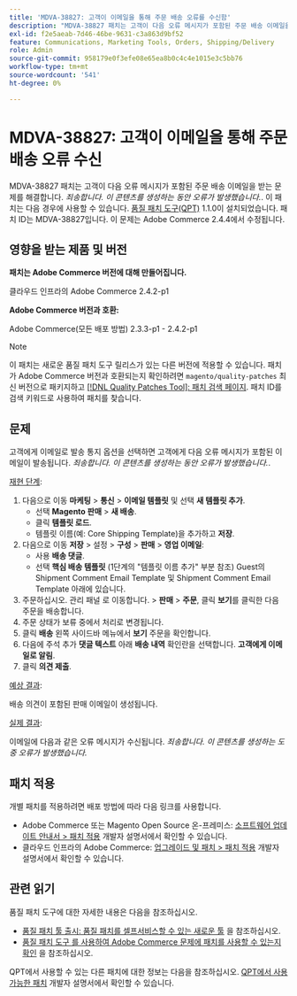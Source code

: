 ```yaml
---
title: 'MDVA-38827: 고객이 이메일을 통해 주문 배송 오류를 수신함'
description: "MDVA-38827 패치는 고객이 다음 오류 메시지가 포함된 주문 배송 이메일을 받는 문제를 해결했습니다. *죄송합니다. 이 콘텐츠를 생성하는 동안 오류가 발생했습니다.* 이 패치는 [Quality Patches Tool (QPT)](https://devdocs.magento.com/guides/v2.4/comp-mgr/patching.html#mqp) 1.1.0이 설치된 경우 사용할 수 있습니다. 패치 ID는 MDVA-38827입니다. 이 문제는 Adobe Commerce 2.4.4에서 수정될 예정입니다."
exl-id: f2e5aeab-7d46-46be-9631-c3a863d9bf52
feature: Communications, Marketing Tools, Orders, Shipping/Delivery
role: Admin
source-git-commit: 958179e0f3efe08e65ea8b0c4c4e1015e3c5bb76
workflow-type: tm+mt
source-wordcount: '541'
ht-degree: 0%

---
```


# MDVA-38827: 고객이 이메일을 통해 주문 배송 오류 수신

MDVA-38827 패치는 고객이 다음 오류 메시지가 포함된 주문 배송 이메일을 받는 문제를 해결합니다. *죄송합니다. 이 콘텐츠를 생성하는 동안 오류가 발생했습니다.*. 이 패치는 다음 경우에 사용할 수 있습니다. [품질 패치 도구(QPT)](https://devdocs.magento.com/guides/v2.4/comp-mgr/patching.html#mqp) 1.1.0이 설치되었습니다. 패치 ID는 MDVA-38827입니다. 이 문제는 Adobe Commerce 2.4.4에서 수정됩니다.

## 영향을 받는 제품 및 버전

**패치는 Adobe Commerce 버전에 대해 만들어집니다.**

클라우드 인프라의 Adobe Commerce 2.4.2-p1

**Adobe Commerce 버전과 호환:**

Adobe Commerce(모든 배포 방법) 2.3.3-p1 - 2.4.2-p1

>[!NOTE]
>
>이 패치는 새로운 품질 패치 도구 릴리스가 있는 다른 버전에 적용할 수 있습니다. 패치가 Adobe Commerce 버전과 호환되는지 확인하려면 `magento/quality-patches` 최신 버전으로 패키지하고 [[!DNL Quality Patches Tool]: 패치 검색 페이지](https://devdocs.magento.com/quality-patches/tool.html#patch-grid). 패치 ID를 검색 키워드로 사용하여 패치를 찾습니다.

## 문제

고객에게 이메일로 발송 통지 옵션을 선택하면 고객에게 다음 오류 메시지가 포함된 이메일이 발송됩니다. *죄송합니다. 이 콘텐츠를 생성하는 동안 오류가 발생했습니다.*.

<u>재현 단계</u>:

1. 다음으로 이동 **마케팅** > **통신** > **이메일 템플릿** 및 선택 **새 템플릿 추가**.
   * 선택 **Magento 판매** > **새 배송**.
   * 클릭 **템플릿 로드**.
   * 템플릿 이름(예: Core Shipping Template)을 추가하고 **저장**.
1. 다음으로 이동 **저장** > 설정 > **구성** > **판매** > **영업 이메일**:
   * 사용 **배송 댓글**.
   * 선택 **핵심 배송 템플릿** (1단계의 &quot;템플릿 이름 추가&quot; 부분 참조) Guest의 Shipment Comment Email Template 및 Shipment Comment Email Template 아래에 있습니다.
1. 주문하십시오. 관리 패널 로 이동합니다. > **판매** > **주문**, 클릭 **보기**&#x200B;를 클릭한 다음 주문을 배송합니다.
1. 주문 상태가 보류 중에서 처리로 변경됩니다.
1. 클릭 **배송** 왼쪽 사이드바 메뉴에서 **보기** 주문을 확인합니다.
1. 다음에 주석 추가 **댓글 텍스트** 아래 **배송 내역** 확인란을 선택합니다. **고객에게 이메일로 알림**.
1. 클릭 **의견 제출**.

<u>예상 결과</u>:

배송 의견이 포함된 판매 이메일이 생성됩니다.

<u>실제 결과</u>:

이메일에 다음과 같은 오류 메시지가 수신됩니다. *죄송합니다. 이 콘텐츠를 생성하는 도중 오류가 발생했습니다.*

## 패치 적용

개별 패치를 적용하려면 배포 방법에 따라 다음 링크를 사용합니다.

* Adobe Commerce 또는 Magento Open Source 온-프레미스: [소프트웨어 업데이트 안내서 > 패치 적용](https://devdocs.magento.com/guides/v2.4/comp-mgr/patching/mqp.html) 개발자 설명서에서 확인할 수 있습니다.
* 클라우드 인프라의 Adobe Commerce: [업그레이드 및 패치 > 패치 적용](https://devdocs.magento.com/cloud/project/project-patch.html) 개발자 설명서에서 확인할 수 있습니다.

## 관련 읽기

품질 패치 도구에 대한 자세한 내용은 다음을 참조하십시오.

* [품질 패치 툴 출시: 품질 패치를 셀프서비스할 수 있는 새로운 툴](/help/announcements/adobe-commerce-announcements/magento-quality-patches-released-new-tool-to-self-serve-quality-patches.md) 을 참조하십시오.
* [품질 패치 도구 를 사용하여 Adobe Commerce 문제에 패치를 사용할 수 있는지 확인](/help/support-tools/patches-available-in-qpt-tool/check-patch-for-magento-issue-with-magento-quality-patches.md) 을 참조하십시오.

QPT에서 사용할 수 있는 다른 패치에 대한 정보는 다음을 참조하십시오. [QPT에서 사용 가능한 패치](https://devdocs.magento.com/quality-patches/tool.html#patch-grid) 개발자 설명서에서 확인할 수 있습니다.
